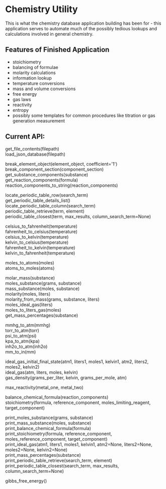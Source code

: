 # Chemistry Utility
This is what the chemistry database application building has been for - this application serves to automate much of the possibly tedious lookups and calculations involved in general chemistry.

## Features of Finished Application
- stoichiometry
- balancing of formulae
- molarity calculations
- information lookup
- temperature conversions
- mass and volume conversions
- free energy
- gas laws
- reactivity
- entropy
- possibly some templates for common procedures like titration or gas generation measurement

## Current API:
get_file_contents(filepath)  
load_json_database(filepath)

break_element_object(element_object, coefficient='1')  
break_component_section(component_section)  
get_substance_components(substance)  
get_reaction_components(formula)  
reaction_components_to_string(reaction_components)

locate_periodic_table_row(search_term)  
get_periodic_table_details_list()  
locate_periodic_table_column(search_term)  
periodic_table_retrieve(term, element)  
periodic_table_closest(term, max_results, column_search_term=None)

celsius_to_fahrenheit(temperature)  
fahrenheit_to_celsius(temperature)  
celsius_to_kelvin(temperature)  
kelvin_to_celsius(temperature)  
fahrenheit_to_kelvin(temperature)  
kelvin_to_fahrenheit(temperature)

moles_to_atoms(moles)  
atoms_to_moles(atoms)

molar_mass(substance)  
moles_substance(grams, substance)  
mass_substance(moles, substance)  
molarity(moles, liters)  
molarity_from_mass(grams, substance, liters)  
moles_ideal_gas(liters)  
moles_to_liters_gas(moles)  
get_mass_percentages(substance)

mmhg_to_atm(mmhg)  
torr_to_atm(torr)  
psi_to_atm(psi)  
kpa_to_atm(kpa)  
inh2o_to_atm(inh2o)  
mm_to_in(mm)  

ideal_gas_initial_final_state(atm1, liters1, moles1, kelvin1, atm2, liters2, moles2, kelvin2)  
ideal_gas(atm, liters, moles, kelvin)  
gas_density(grams_per_liter, kelvin, grams_per_mole, atm)

max_reactivity(metal_one, metal_two)

balance_chemical_formula(reaction_components)  
stoichiometry(formula, reference_component, moles_limiting_reagent, target_component)

print_moles_substance(grams, substance)  
print_mass_substance(moles, substance)  
print_balance_chemical_formula(formula)  
print_stoichiometry(formula, reference_component, moles_reference_component, target_component)  
print_ideal_gas(atm1, liters1, moles1, kelvin1, atm2=None, liters2=None, moles2=None, kelvin2=None)  
print_mass_percentages(substance)  
print_periodic_table_retrieve(search_term, element)  
print_periodic_table_closest(search_term, max_results, column_search_term=None)

gibbs_free_energy()

